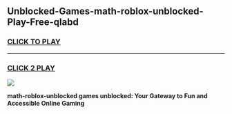 
## Unblocked-Games-math-roblox-unblocked-Play-Free-qlabd
<h3>
<a href="https://premium76.site?title=math-roblox-unblocked&ref=18A1">CLICK TO PLAY</a></h3>
<hr>

<h3>
<a href="https://premium76.site?title=math-roblox-unblocked&ref=18A1">CLICK 2 PLAY</a>
  
</h3>

<a href="https://premium76.site?title=math-roblox-unblocked&ref=18A1"><img src="https://clearcache.store/games.png"></a>


**math-roblox-unblocked games unblocked: Your Gateway to Fun and Accessible Online Gaming**

